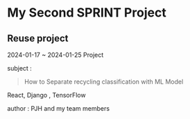 # My Second SPRINT Project
## Reuse project

2024-01-17 ~ 2024-01-25 Project

subject : 
> How to Separate recycling classification with ML Model

React, Django , TensorFlow

author : PJH and my team members
